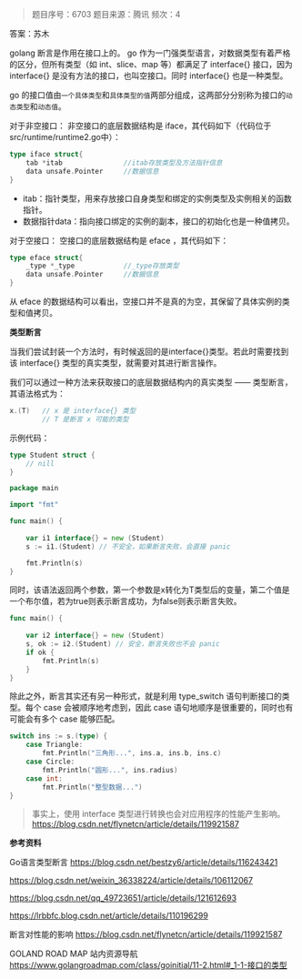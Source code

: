> 题目序号：6703
> 题目来源：腾讯
> 频次：4

答案：苏木

golang 断言是作用在接口上的。
go 作为一门强类型语言，对数据类型有着严格的区分，但所有类型（如 int、slice、map 等）都满足了 interface{} 接口，因为 interface{} 是没有方法的接口，也叫空接口。同时 interface{} 也是一种类型。

go 的接口值由`一个具体类型`和`具体类型的值`两部分组成，这两部分分别称为接口的`动态类型`和`动态值`。

对于非空接口：
非空接口的底层数据结构是 iface，其代码如下（代码位于src/runtime/runtime2.go中）：

```go
type iface struct{
    tab *itab			 	//itab存放类型及方法指针信息
    data unsafe.Pointer 	//数据信息
}
```

* itab：指针类型，用来存放接口自身类型和绑定的实例类型及实例相关的函数指针。
* 数据指针data：指向接口绑定的实例的副本，接口的初始化也是一种值拷贝。

对于空接口：
空接口的底层数据结构是 eface ，其代码如下：

```go
type eface struct{
    _type *_type			//_type存放类型
    data unsafe.Pointer 	//数据信息
}
```

从 eface 的数据结构可以看出，空接口并不是真的为空，其保留了具体实例的类型和值拷贝。

**类型断言**

当我们尝试封装一个方法时，有时候返回的是interface{}类型。若此时需要找到该 interface{} 类型的真实类型，就需要对其进行断言操作。

我们可以通过一种方法来获取接口的底层数据结构内的真实类型 —— 类型断言，其语法格式为：

```go
x.(T)   // x 是 interface{} 类型
        // T 是断言 x 可能的类型
```

示例代码：

```go
type Student struct {
    // nill
}
```

```go
package main

import "fmt"

func main() {
    
    var i1 interface{} = new (Student)
    s := i1.(Student) // 不安全，如果断言失败，会直接 panic

    fmt.Println(s)
}
```

同时，该语法返回两个参数，第一个参数是x转化为T类型后的变量，第二个值是一个布尔值，若为true则表示断言成功，为false则表示断言失败。

```go
func main() {
    
    var i2 interface{} = new (Student)
    s, ok := i2.(Student) // 安全，断言失败也不会 panic
    if ok {
        fmt.Println(s)
    }
}
```

除此之外，断言其实还有另一种形式，就是利用 type_switch 语句判断接口的类型。每个 case 会被顺序地考虑到，因此 case 语句地顺序是很重要的，同时也有可能会有多个 case 能够匹配。

```go
switch ins := s.(type) {
    case Triangle:
        fmt.Println("三角形...", ins.a, ins.b, ins.c)
    case Circle:
        fmt.Println("圆形...", ins.radius)
    case int:
        fmt.Println("整型数据...")
}
```

>事实上，使用 interface 类型进行转换也会对应用程序的性能产生影响。
>https://blog.csdn.net/flynetcn/article/details/119921587

**参考资料**

Go语言类型断言 https://blog.csdn.net/bestzy6/article/details/116243421

https://blog.csdn.net/weixin_36338224/article/details/106112067

https://blog.csdn.net/qq_49723651/article/details/121612693

https://lrbbfc.blog.csdn.net/article/details/110196299

断言对性能的影响 https://blog.csdn.net/flynetcn/article/details/119921587

GOLAND ROAD MAP 站内资源导航 https://www.golangroadmap.com/class/goinitial/11-2.html#_1-1-接口的类型